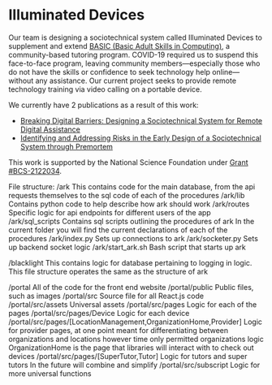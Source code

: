 # Illuminated Devices

Our team is designing a sociotechnical system called Illuminated Devices to supplement and extend [BASIC (Basic Adult Skills in Computing)](https://www.mtu.edu/unscripted/2017/03/basic-saturdays.html), a community-based tutoring program. COVID-19 required us to suspend this face-to-face program, leaving community members—especially those who do not have the skills or confidence to seek technology help online—without any assistance. Our current project seeks to provide remote technology training via video calling on a portable device.

We currently have 2 publications as a result of this work:
- [Breaking Digital Barriers: Designing a Sociotechnical System for Remote Digital Assistance](https://peer.asee.org/46774)
- [Identifying and Addressing Risks in the Early Design of a Sociotechnical System through Premortem](http://dx.doi.org/https://doi.org/10.1177/1071181322661307)

This work is supported by the National Science Foundation under [Grant #BCS-2122034](https://www.nsf.gov/awardsearch/showAward?AWD_ID=2122034).

File structure:
/ark
This contains code for the main database, from the api requests themselves to the sql code of each of the procedures
/ark/lib
Contains python code to help describe how ark should work
/ark/routes
Specific logic for api endpoints for different users of the app
/ark/sql_scripts
Contains sql scripts outlining the procedures of ark
In the current folder you will find the current declarations of each of the procedures
/ark/index.py
Sets up connections to ark
/ark/socketer.py
Sets up backend socket logic
/ark/start_ark.sh
Bash script that starts up ark

/blacklight
This contains logic for database pertaining to logging in logic.
This file structure operates the same as the structure of ark

/portal
All of the code for the front end website
/portal/public
Public files, such as images
/portal/src
Source file for all React.js code
/portal/src/assets
Universal assets
/portal/src/pages
Logic for each of the pages
/portal/src/pages/Device
Logic for each device
/portal/src/pages/[LocationManagement,OrganizationHome,Provider]
Logic for provider pages, at one point meant for differentiating between organizations and locations however time only permitted organizations logic
OrganizationHome is the page that libraries will interact with to check out devices
/portal/src/pages/[SuperTutor,Tutor]
Logic for tutors and super tutors
In the future will combine and simplify
/portal/src/subscript
Logic for more universal functions